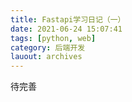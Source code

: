 ```yaml
---
title: Fastapi学习日记（一）
date: 2021-06-24 15:07:41
tags: [python, web]
category: 后端开发
lauout: archives
---
```


待完善
